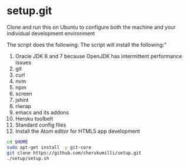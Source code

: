 setup.git
=========
Clone and run this on Ubuntu to configure both the machine and your individual development environment

The script does the following:
The script will install the following:"
1. Oracle JDK 6 and 7 because OpenJDK has intermittent performance issues
2. git
3. curl
4. nvm
5. npm
6. screen
7. jshint
8. rlwrap
9. emacs and its addons
10. Heroku toolbelt
11. Standard config files
12. Install the Atom editor for HTML5 app development

```sh
cd $HOME
sudo apt-get install -y git-core
git clone https://github.com/cherukumilli/setup.git
./setup/setup.sh
```

